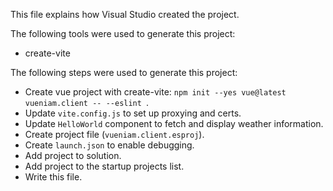 This file explains how Visual Studio created the project.

The following tools were used to generate this project:
- create-vite

The following steps were used to generate this project:
- Create vue project with create-vite: `npm init --yes vue@latest vueniam.client -- --eslint `.
- Update `vite.config.js` to set up proxying and certs.
- Update `HelloWorld` component to fetch and display weather information.
- Create project file (`vueniam.client.esproj`).
- Create `launch.json` to enable debugging.
- Add project to solution.
- Add project to the startup projects list.
- Write this file.
